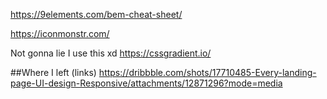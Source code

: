 https://9elements.com/bem-cheat-sheet/

https://iconmonstr.com/

Not gonna lie I use this xd
https://cssgradient.io/

##Where I left (links)
https://dribbble.com/shots/17710485-Every-landing-page-UI-design-Responsive/attachments/12871296?mode=media

